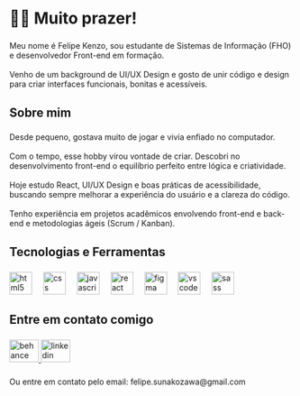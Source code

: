 <h1 align="left">👋🏻 Muito prazer!</h1>

###

<p align="left">Meu nome é Felipe Kenzo, sou estudante de Sistemas de Informação (FHO) e desenvolvedor Front-end em formação.<br><br>Venho de um background de UI/UX Design e gosto de unir código e design para criar interfaces funcionais, bonitas e acessíveis.</p>

###

<h2 align="left">Sobre mim</h2>

###

<p align="left">Desde pequeno, gostava muito de jogar e vivia enfiado no computador.<br><br>Com o tempo, esse hobby virou vontade de criar. Descobri no desenvolvimento front-end o equilíbrio perfeito entre lógica e criatividade.<br><br>Hoje estudo React, UI/UX Design e boas práticas de acessibilidade, buscando sempre melhorar a experiência do usuário e a clareza do código.<br><br>Tenho experiência em projetos acadêmicos envolvendo front-end e back-end e metodologias ágeis (Scrum / Kanban).</p>

###

<h2 align="left">Tecnologias e Ferramentas</h2>

###

<div align="left">
  <img src="https://cdn.jsdelivr.net/gh/devicons/devicon/icons/html5/html5-original.svg" height="40" alt="html5 logo"  />
  <img width="12" />
  <img src="https://cdn.jsdelivr.net/gh/devicons/devicon/icons/css3/css3-original.svg" height="40" alt="css logo"  />
  <img width="12" />
  <img src="https://cdn.jsdelivr.net/gh/devicons/devicon/icons/javascript/javascript-original.svg" height="40" alt="javascript logo"  />
  <img width="12" />
  <img src="https://cdn.jsdelivr.net/gh/devicons/devicon/icons/react/react-original.svg" height="40" alt="react logo"  />
  <img width="12" />
  <img src="https://cdn.jsdelivr.net/gh/devicons/devicon/icons/figma/figma-original.svg" height="40" alt="figma logo"  />
  <img width="12" />
  <img src="https://cdn.jsdelivr.net/gh/devicons/devicon/icons/vscode/vscode-original.svg" height="40" alt="vscode logo"  />
  <img width="12" />
  <img src="https://cdn.jsdelivr.net/gh/devicons/devicon/icons/sass/sass-original.svg" height="40" alt="sass logo"  />
</div>

###

<h2 align="left">Entre em contato comigo</h2>

###

<div align="left">
  <a href="https://www.behance.net/felipekenzo" target="_blank">
    <img src="https://raw.githubusercontent.com/maurodesouza/profile-readme-generator/master/src/assets/icons/social/behance/default.svg" width="52" height="40" alt="behance logo"  />
  </a>
  <a href="https://www.linkedin.com/in/felipesunakozawa/" target="_blank">
    <img src="https://raw.githubusercontent.com/maurodesouza/profile-readme-generator/master/src/assets/icons/social/linkedin/default.svg" width="52" height="40" alt="linkedin logo"  />
  </a>
</div>

###

<p align="left">Ou entre em contato pelo email: felipe.sunakozawa@gmail.com</p>

###
